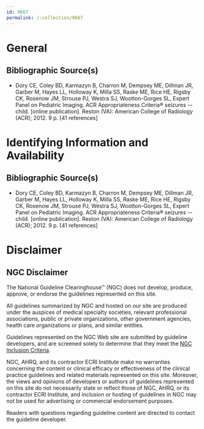 ```yaml
---
id: 9667
permalink: /:collection/9667
---
```


# General

## Bibliographic Source(s)

- Dory CE, Coley BD, Karmazyn B, Charron M, Dempsey ME, Dillman JR, Garber M, Hayes LL, Holloway K, Milla SS, Raske ME, Rice HE, Rigsby CK, Rosenow JM, Strouse PJ, Westra SJ, Wootton-Gorges SL, Expert Panel on Pediatric Imaging. ACR Appropriateness Criteria® seizures -- child. [online publication]. Reston (VA): American College of Radiology (ACR); 2012. 9 p. [41 references]

# Identifying Information and Availability

## Bibliographic Source(s)

- Dory CE, Coley BD, Karmazyn B, Charron M, Dempsey ME, Dillman JR, Garber M, Hayes LL, Holloway K, Milla SS, Raske ME, Rice HE, Rigsby CK, Rosenow JM, Strouse PJ, Westra SJ, Wootton-Gorges SL, Expert Panel on Pediatric Imaging. ACR Appropriateness Criteria® seizures -- child. [online publication]. Reston (VA): American College of Radiology (ACR); 2012. 9 p. [41 references]

# Disclaimer

## NGC Disclaimer

The National Guideline Clearinghouse™ (NGC) does not develop, produce, approve, or endorse the guidelines represented on this site.

All guidelines summarized by NGC and hosted on our site are produced under the auspices of medical specialty societies, relevant professional associations, public or private organizations, other government agencies, health care organizations or plans, and similar entities.

Guidelines represented on the NGC Web site are submitted by guideline developers, and are screened solely to determine that they meet the [NGC Inclusion Criteria](/help-and-about/summaries/inclusion-criteria).

NGC, AHRQ, and its contractor ECRI Institute make no warranties concerning the content or clinical efficacy or effectiveness of the clinical practice guidelines and related materials represented on this site. Moreover, the views and opinions of developers or authors of guidelines represented on this site do not necessarily state or reflect those of NGC, AHRQ, or its contractor ECRI Institute, and inclusion or hosting of guidelines in NGC may not be used for advertising or commercial endorsement purposes.

Readers with questions regarding guideline content are directed to contact the guideline developer.

